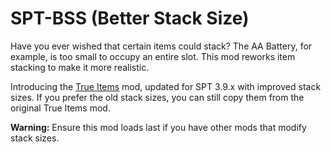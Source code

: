 # SPT-BSS (Better Stack Size)

Have you ever wished that certain items could stack? The AA Battery, for example, is too small to occupy an entire slot. This mod reworks item stacking to make it more realistic.

Introducing the [True Items](https://hub.sp-tarkov.com/files/file/1651-true-items/) mod, updated for SPT 3.9.x with improved stack sizes. If you prefer the old stack sizes, you can still copy them from the original True Items mod.

**Warning:** Ensure this mod loads last if you have other mods that modify stack sizes.

